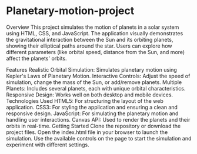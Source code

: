 # Planetary-motion-project

Overview
This project simulates the motion of planets in a solar system using HTML, CSS, and JavaScript. The application visually demonstrates the gravitational interaction between the Sun and its orbiting planets, showing their elliptical paths around the star. Users can explore how different parameters (like orbital speed, distance from the Sun, and more) affect the planets' orbits.

Features
Realistic Orbital Simulation: Simulates planetary motion using Kepler's Laws of Planetary Motion.
Interactive Controls: Adjust the speed of simulation, change the mass of the Sun, or add/remove planets.
Multiple Planets: Includes several planets, each with unique orbital characteristics.
Responsive Design: Works well on both desktop and mobile devices.
Technologies Used
HTML5: For structuring the layout of the web application.
CSS3: For styling the application and ensuring a clean and responsive design.
JavaScript: For simulating the planetary motion and handling user interactions.
Canvas API: Used to render the planets and their orbits in real-time.
Getting Started
Clone the repository or download the project files.
Open the index.html file in your browser to launch the simulation.
Use the available controls on the page to start the simulation and experiment with different settings.
